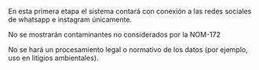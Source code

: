 En esta primera etapa el sistema contará con conexión a las redes sociales de whatsapp e instagram únicamente.

No se mostrarán contaminantes no considerados por la NOM-172

No se hará un procesamiento legal o normativo de los datos (por ejemplo, uso en litigios ambientales).
